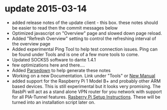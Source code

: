 update 2015-03-14
======================
* added release notes of the update client - this box.
  these notes should be easier to read then the commit messages below
* Optimized javascript on "Overview" page and slowed down page reload.
* Added "Refresh Overview" setting to control the refreshing interval of the overview page
* Added experimental Ping Tool to help test connection issues. Ping can be found under Tools and is one of a few more tools to come.
* Updated SOCKS5 software to dante 1.4.1
* few optimizations here and there....
* Added [Parsedown](http://parsedown.org/) to help generate these notes
* Working on a new Documentation. Link under "Tools" or [New Manual](./docs/index.html)
* added support for the Raspberry Pi 1 Model B+ and probably other ARM based devices.
This is still experimental but it looks very promising.
The RasbPi will act as a stand alone VPN router for you network with support for all PIA-Tunnel features.
[Rasberry Pi Setup Instructions](./docs/index.html#pi_setup).
These will be turned into an installation script later on.
